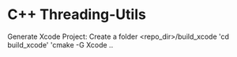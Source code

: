 # C++ Threading-Utils

 Generate Xcode Project:
 Create a folder <repo_dir>/build_xcode 
 'cd build_xcode'
 'cmake -G Xcode ..
